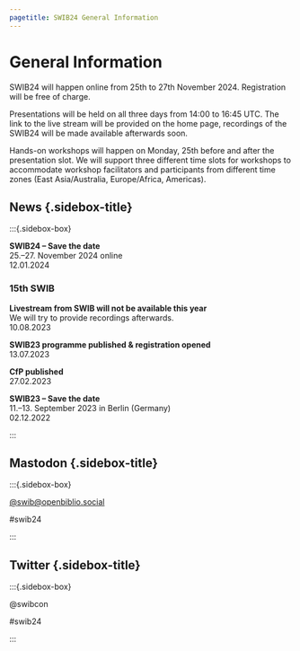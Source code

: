 ```yaml
---
pagetitle: SWIB24 General Information
---
```


<div id="main">

# General Information

SWIB24 will happen online from 25th to 27th November 2024. Registration will be free of charge.

Presentations will be held on all three days from 14:00 to 16:45 UTC. The link to the live stream will be provided on the home page, recordings of the SWIB24 will be made available afterwards soon.

Hands-on workshops will happen on Monday, 25th before and after the presentation slot. We will support three different time slots for workshops to accommodate workshop facilitators and participants from different time zones (East Asia/Australia, Europe/Africa, Americas).

</div>

<div id="sidebar">

## News {.sidebox-title}

:::{.sidebox-box}

**SWIB24 – Save the date**\
25.–27. November 2024 online\
12.01.2024

### 15th SWIB

**Livestream from SWIB will not be available this year**\
We will try to provide recordings afterwards.\
10.08.2023

**SWIB23 programme published & registration opened**\
13.07.2023

**CfP published**\
27.02.2023

**SWIB23 – Save the date**\
11.–13. September 2023 in Berlin (Germany)\
02.12.2022

:::


## Mastodon {.sidebox-title}

:::{.sidebox-box}

[\@swib@openbiblio.social](https://openbiblio.social/@swib)

#swib24

:::

## Twitter {.sidebox-title}

:::{.sidebox-box}

@swibcon

#swib24

:::

</div>



